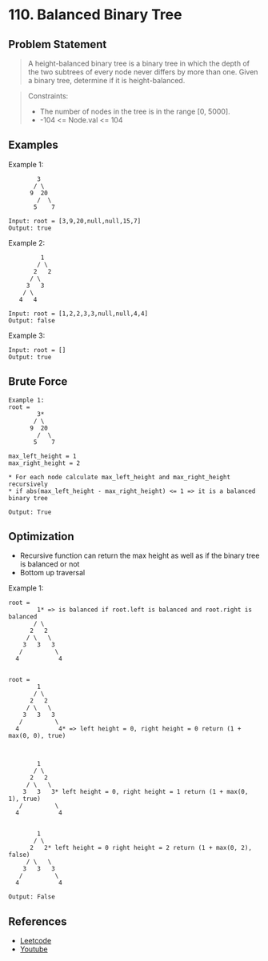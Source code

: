 # 110. Balanced Binary Tree

## Problem Statement

> A height-balanced binary tree is a binary tree in which the depth of the two subtrees of every node never differs by more than one.
> Given a binary tree, determine if it is height-balanced.

> Constraints:
>
> - The number of nodes in the tree is in the range [0, 5000].
> - -104 <= Node.val <= 104

## Examples

Example 1:

```
        3
       / \
      9  20
        /  \
       5    7

Input: root = [3,9,20,null,null,15,7]
Output: true
```

Example 2:

```
         1
        / \
       2   2
      / \
     3   3
    / \
   4   4

Input: root = [1,2,2,3,3,null,null,4,4]
Output: false
```

Example 3:

```
Input: root = []
Output: true
```

## Brute Force

```
Example 1:
root =
        3*
       / \
      9  20
        /  \
       5    7

max_left_height = 1
max_right_height = 2

* For each node calculate max_left_height and max_right_height recursively
* if abs(max_left_height - max_right_height) <= 1 => it is a balanced binary tree

Output: True
```

## Optimization

- Recursive function can return the max height as well as if the binary tree is balanced or not
- Bottom up traversal

Example 1:

```
root =
        1* => is balanced if root.left is balanced and root.right is balanced
       / \
      2   2
     / \   \
    3   3   3
   /         \
  4           4


root =
        1
       / \
      2   2
     / \   \
    3   3   3
   /         \
  4           4* => left height = 0, right height = 0 return (1 + max(0, 0), true)



        1
       / \
      2   2
     / \   \
    3   3   3* left height = 0, right height = 1 return (1 + max(0, 1), true)
   /         \
  4           4


        1
       / \
      2   2* left height = 0 right height = 2 return (1 + max(0, 2), false)
     / \   \
    3   3   3
   /         \
  4           4

Output: False
```

## References

- [Leetcode](https://leetcode.com/problems/balanced-binary-tree/description/)
- [Youtube](https://youtu.be/QfJsau0ItOY?si=EbemvAxHHxMM-yug)
